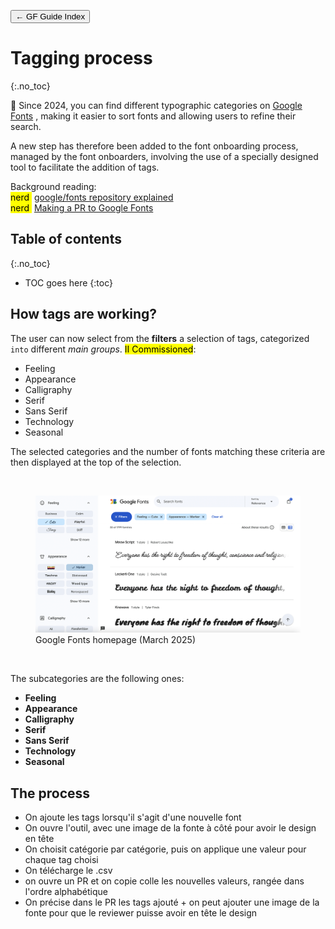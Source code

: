 <link href="style.css" rel="stylesheet">

<a href="./index"><button class="button button-i">&larr; GF Guide Index</button></a>

# Tagging process
{:.no_toc}

<div class="callout">

🐝 Since 2024, you can find different typographic categories on <a href="https://fonts.google.com/">Google Fonts</a> , making it easier to sort fonts and allowing users to refine their search.
<p>
A new step has therefore been added to the font onboarding process, managed by the font onboarders, involving the use of a specially designed tool to facilitate the addition of tags.


</div>

<div class="context-reading">
    Background reading:<br>
    <mark class="purple">nerd&nbsp;</mark> <a href="./googlefonts">google/fonts repository explained</a>
    <br>
    <mark class="purple">nerd&nbsp;</mark> <a href="./making-pr">Making a PR to Google Fonts</a>
</div>

## Table of contents
{:.no_toc}
* TOC goes here
{:toc}

## How tags are working?

The user can now select from the **filters** a selection of tags, categorized `into` different *main groups*.
<mark class=green>II Commissioned</mark>:

- Feeling
- Appearance
- Calligraphy
- Serif
- Sans Serif
- Technology
- Seasonal

The selected categories and the number of fonts matching these criteria are then displayed at the top of the selection.

<br>
<figure>
<img src="./images/onboarder-workflow/gf-tags.png" style="width:2568px" alt="Screenshot of an issue from google/fonts issue tracker." />
<figcaption aria-hidden="true">Google Fonts homepage (March 2025)</figcaption>
</figure>
<br>

The subcategories are the following ones:

- **Feeling**
- **Appearance**
- **Calligraphy**
- **Serif**
- **Sans Serif**
- **Technology**
- **Seasonal**



## The process

- On ajoute les tags lorsqu'il s'agit d'une nouvelle font
- On ouvre l'outil, avec une image de la fonte à côté pour avoir le design en tête
- On choisit catégorie par catégorie, puis on applique une valeur pour chaque tag choisi
- On télécharge le .csv
- on ouvre un PR et on copie colle les nouvelles valeurs, rangée dans l'ordre alphabétique
- On précise dans le PR les tags ajouté + on peut ajouter une image de la fonte pour que le reviewer puisse avoir en tête le design




